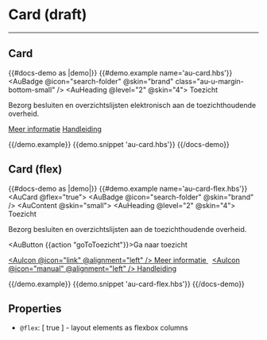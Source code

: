 # Card (draft)

---

## Card

{{#docs-demo as |demo|}}
  {{#demo.example name='au-card.hbs'}}
    <AuCard>
      <AuBadge @icon="search-folder" @skin="brand" class="au-u-margin-bottom-small" />
      <AuContent>
        <AuHeading @level="2" @skin="4">
          Toezicht
        </AuHeading>
        <p class="au-u-margin-top-tiny">Bezorg besluiten en overzichtslijsten elektronisch aan de toezichthoudende overheid.</p>
        <p>
          <a class="au-c-button" href="https://lokaalbestuur.vlaanderen.be/mijn-binnenland" target="_blank" rel="noopener noreferrer">Meer informatie</a>
          <a class="au-c-button au-c-button--secondary" href="https://loket.lokaalbestuur.vlaanderen.be/handleiding/#toezicht" target="_blank" rel="noopener noreferrer">Handleiding</a>
        </p>
      </AuContent>
    </AuCard>
  {{/demo.example}}
  {{demo.snippet 'au-card.hbs'}}
{{/docs-demo}}

## Card (flex)

{{#docs-demo as |demo|}}
  {{#demo.example name='au-card-flex.hbs'}}
    <AuCard @flex="true">
      <AuBadge @icon="search-folder" @skin="brand" />
      <AuContent @skin="small">
        <AuHeading @level="2" @skin="4">
          Toezicht
        </AuHeading>
        <p class="au-u-margin-top-tiny">Bezorg besluiten en overzichtslijsten aan de toezichthoudende overheid.</p>
        <p>
          <AuButton {{action "goToToezicht"}}>Ga naar toezicht</AuButton>
        </p>
        <p>
          <a class="au-c-link au-c-link--secondary" href="https://lokaalbestuur.vlaanderen.be/loket-lokaal-bestuur-module-toezicht" target="_blank" rel="noopener noreferrer">
            <AuIcon @icon="link" @alignment="left" />
            Meer informatie
          </a>
          &nbsp;
          <a class="au-c-link au-c-link--secondary" href="https://loket.lokaalbestuur.vlaanderen.be/handleiding/#toezicht" target="_blank" rel="noopener noreferrer">
            <AuIcon @icon="manual" @alignment="left" />
            Handleiding
          </a>
        </p>
      </AuContent>
    </AuCard>
  {{/demo.example}}
  {{demo.snippet 'au-card-flex.hbs'}}
{{/docs-demo}}


## Properties

- `@flex`: [ true ] - layout elements as flexbox columns

